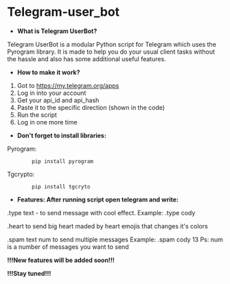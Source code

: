 # Telegram-user_bot


- **What is Telegram UserBot?**

Telegram UserBot is a modular Python script for Telegram which uses the Pyrogram library. It is made to help you do your usual client tasks without the hassle and also has some additional useful features.


- **How to make it work?**

1. Got to https://my.telegram.org/apps
2. Log in into your account
3. Get your api_id and api_hash
4. Paste it to the specific direction (shown in the code)
5. Run the script
6. Log in one more time


- **Don't forget to install libraries:**


Pyrogram:

            pip install pyrogram
Tgcrypto:

            pip install tgcryto


- **Features: After running script open telegram and write:**

 .type text - to send message with cool effect.
    Example: .type cody
    

 .heart to send big heart maded by heart emojis that changes it's colors
 

 .spam text num to send multiple messages
    Example: .spam cody 13
    Ps: num is a number of messages you want to send
    

**!!!New features will be added soon!!!**

**!!!Stay tuned!!!**
